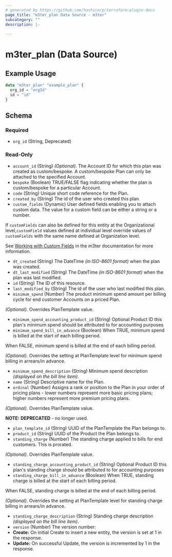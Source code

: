 ```yaml
---
# generated by https://github.com/hashicorp/terraform-plugin-docs
page_title: "m3ter_plan Data Source - m3ter"
subcategory: ""
description: |-
  
---
```


# m3ter_plan (Data Source)



## Example Usage

```terraform
data "m3ter_plan" "example_plan" {
  org_id = "orgId"
  id = "id"
}
```

<!-- schema generated by tfplugindocs -->
## Schema

### Required

- `org_id` (String, Deprecated)

### Read-Only

- `account_id` (String) *(Optional)*. The Account ID for which this plan was created as custom/bespoke. A custom/bespoke Plan can only be attached to the specified Account.
- `bespoke` (Boolean) TRUE/FALSE flag indicating whether the plan is custom/bespoke for a particular Account.
- `code` (String) Unique short code reference for the Plan.
- `created_by` (String) The id of the user who created this plan.
- `custom_fields` (Dynamic) User defined fields enabling you to attach custom data. The value for a custom field can be either a string or a number.

If `customFields` can also be defined for this entity at the Organizational level,`customField` values defined at individual level override values of `customFields` with the same name defined at Organization level.

See [Working with Custom Fields](https://www.m3ter.com/docs/guides/creating-and-managing-products/working-with-custom-fields) in the m3ter documentation for more information.
- `dt_created` (String) The DateTime *(in ISO-8601 format)* when the plan was created.
- `dt_last_modified` (String) The DateTime *(in ISO-8601 format)* when the plan was last modified.
- `id` (String) The ID of this resource.
- `last_modified_by` (String) The id of the user who last modified this plan.
- `minimum_spend` (Number) The product minimum spend amount per billing cycle for end customer Accounts on a priced Plan.

*(Optional)*. Overrides PlanTemplate value.
- `minimum_spend_accounting_product_id` (String) Optional Product ID this plan's minimum spend should be attributed to for accounting purposes
- `minimum_spend_bill_in_advance` (Boolean) When TRUE, minimum spend is billed at the start of each billing period.

When FALSE, minimum spend is billed at the end of each billing period.

*(Optional)*. Overrides the setting at PlanTemplate level for minimum spend billing in arrears/in advance.
- `minimum_spend_description` (String) Minimum spend description *(displayed on the bill line item)*.
- `name` (String) Descriptive name for the Plan.
- `ordinal` (Number) Assigns a rank or position to the Plan in your order of pricing plans - lower numbers represent more basic pricing plans; higher numbers represent more premium pricing plans.

*(Optional)*. Overrides PlanTemplate value.

**NOTE:** **DEPRECATED** - no longer used.
- `plan_template_id` (String) UUID of the PlanTemplate the Plan belongs to.
- `product_id` (String) UUID of the Product the Plan belongs to.
- `standing_charge` (Number) The standing charge applied to bills for end customers. This is prorated.

*(Optional)*. Overrides PlanTemplate value.
- `standing_charge_accounting_product_id` (String) Optional Product ID this plan's standing charge should be attributed to for accounting purposes
- `standing_charge_bill_in_advance` (Boolean) When TRUE, standing charge is billed at the start of each billing period.

When FALSE, standing charge is billed at the end of each billing period.

*(Optional)*. Overrides the setting at PlanTemplate level for standing charge billing in arrears/in advance.
- `standing_charge_description` (String) Standing charge description *(displayed on the bill line item)*.
- `version` (Number) The version number:
- **Create:** On initial Create to insert a new entity, the version is set at 1 in the response.
- **Update:** On successful Update, the version is incremented by 1 in the response.
